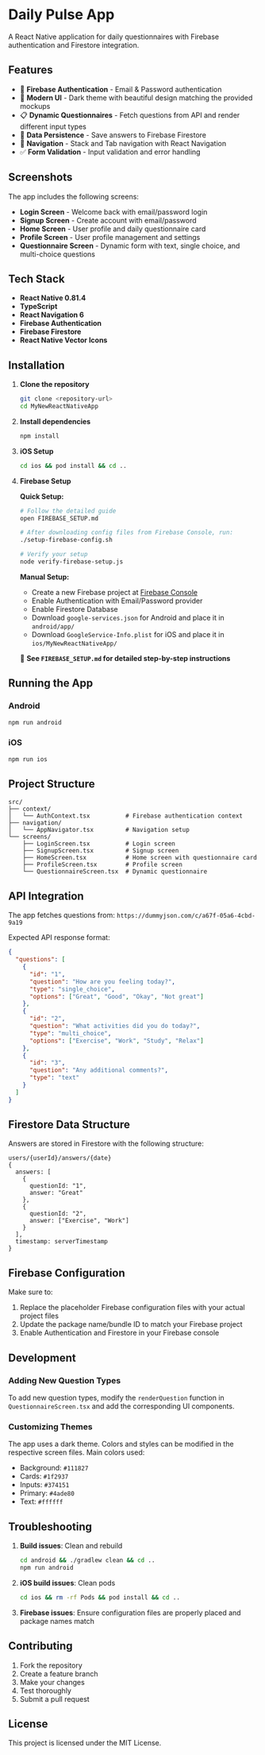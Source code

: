 # Daily Pulse App

A React Native application for daily questionnaires with Firebase authentication and Firestore integration.

## Features

- 🔐 **Firebase Authentication** - Email & Password authentication
- 📱 **Modern UI** - Dark theme with beautiful design matching the provided mockups
- 📋 **Dynamic Questionnaires** - Fetch questions from API and render different input types
- 💾 **Data Persistence** - Save answers to Firebase Firestore
- 🧭 **Navigation** - Stack and Tab navigation with React Navigation
- ✅ **Form Validation** - Input validation and error handling

## Screenshots

The app includes the following screens:
- **Login Screen** - Welcome back with email/password login
- **Signup Screen** - Create account with email/password
- **Home Screen** - User profile and daily questionnaire card
- **Profile Screen** - User profile management and settings
- **Questionnaire Screen** - Dynamic form with text, single choice, and multi-choice questions

## Tech Stack

- **React Native 0.81.4**
- **TypeScript**
- **React Navigation 6**
- **Firebase Authentication**
- **Firebase Firestore**
- **React Native Vector Icons**

## Installation

1. **Clone the repository**
   ```bash
   git clone <repository-url>
   cd MyNewReactNativeApp
   ```

2. **Install dependencies**
   ```bash
   npm install
   ```

3. **iOS Setup**
   ```bash
   cd ios && pod install && cd ..
   ```

4. **Firebase Setup**
   
   **Quick Setup:**
   ```bash
   # Follow the detailed guide
   open FIREBASE_SETUP.md
   
   # After downloading config files from Firebase Console, run:
   ./setup-firebase-config.sh
   
   # Verify your setup
   node verify-firebase-setup.js
   ```
   
   **Manual Setup:**
   - Create a new Firebase project at [Firebase Console](https://console.firebase.google.com)
   - Enable Authentication with Email/Password provider
   - Enable Firestore Database
   - Download `google-services.json` for Android and place it in `android/app/`
   - Download `GoogleService-Info.plist` for iOS and place it in `ios/MyNewReactNativeApp/`
   
   📖 **See `FIREBASE_SETUP.md` for detailed step-by-step instructions**

## Running the App

### Android
```bash
npm run android
```

### iOS
```bash
npm run ios
```

## Project Structure

```
src/
├── context/
│   └── AuthContext.tsx          # Firebase authentication context
├── navigation/
│   └── AppNavigator.tsx         # Navigation setup
└── screens/
    ├── LoginScreen.tsx          # Login screen
    ├── SignupScreen.tsx         # Signup screen
    ├── HomeScreen.tsx           # Home screen with questionnaire card
    ├── ProfileScreen.tsx        # Profile screen
    └── QuestionnaireScreen.tsx  # Dynamic questionnaire
```

## API Integration

The app fetches questions from: `https://dummyjson.com/c/a67f-05a6-4cbd-9a19`

Expected API response format:
```json
{
  "questions": [
    {
      "id": "1",
      "question": "How are you feeling today?",
      "type": "single_choice",
      "options": ["Great", "Good", "Okay", "Not great"]
    },
    {
      "id": "2",
      "question": "What activities did you do today?",
      "type": "multi_choice",
      "options": ["Exercise", "Work", "Study", "Relax"]
    },
    {
      "id": "3",
      "question": "Any additional comments?",
      "type": "text"
    }
  ]
}
```

## Firestore Data Structure

Answers are stored in Firestore with the following structure:
```
users/{userId}/answers/{date}
{
  answers: [
    {
      questionId: "1",
      answer: "Great"
    },
    {
      questionId: "2", 
      answer: ["Exercise", "Work"]
    }
  ],
  timestamp: serverTimestamp
}
```

## Firebase Configuration

Make sure to:
1. Replace the placeholder Firebase configuration files with your actual project files
2. Update the package name/bundle ID to match your Firebase project
3. Enable Authentication and Firestore in your Firebase console

## Development

### Adding New Question Types

To add new question types, modify the `renderQuestion` function in `QuestionnaireScreen.tsx` and add the corresponding UI components.

### Customizing Themes

The app uses a dark theme. Colors and styles can be modified in the respective screen files. Main colors used:
- Background: `#111827`
- Cards: `#1f2937`
- Inputs: `#374151`
- Primary: `#4ade80`
- Text: `#ffffff`

## Troubleshooting

1. **Build issues**: Clean and rebuild
   ```bash
   cd android && ./gradlew clean && cd ..
   npm run android
   ```

2. **iOS build issues**: Clean pods
   ```bash
   cd ios && rm -rf Pods && pod install && cd ..
   ```

3. **Firebase issues**: Ensure configuration files are properly placed and package names match

## Contributing

1. Fork the repository
2. Create a feature branch
3. Make your changes
4. Test thoroughly
5. Submit a pull request

## License

This project is licensed under the MIT License.